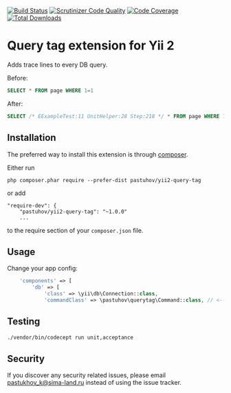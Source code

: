 [![Build Status](https://travis-ci.org/pastuhov/yii2-query-tag.svg)](https://travis-ci.org/pastuhov/yii2-query-tag)
[![Scrutinizer Code Quality](https://scrutinizer-ci.com/g/pastuhov/yii2-query-tag/badges/quality-score.png?b=master)](https://scrutinizer-ci.com/g/pastuhov/yii2-query-tag/?branch=master)
[![Code Coverage](https://scrutinizer-ci.com/g/pastuhov/yii2-query-tag/badges/coverage.png?b=master)](https://scrutinizer-ci.com/g/pastuhov/yii2-query-tag/?branch=master)
[![Total Downloads](https://poser.pugx.org/pastuhov/yii2-query-tag/downloads)](https://packagist.org/packages/pastuhov/yii2-query-tag)

Query tag extension for Yii 2
===========================
Adds trace lines to every DB query.

Before: 
```sql
SELECT * FROM page WHERE 1=1
```

After:
```sql
SELECT /* EExampleTest:11 UnitHelper:28 Step:218 */ * FROM page WHERE 1=1
```

Installation
------------

The preferred way to install this extension is through [composer](http://getcomposer.org/download/).

Either run

```
php composer.phar require --prefer-dist pastuhov/yii2-query-tag
```

or add

```
"require-dev": {
    "pastuhov/yii2-query-tag": "~1.0.0"
    ...
```

to the require section of your `composer.json` file.

Usage
-----

Change your app config:
```php
    'components' => [
        'db' => [
            'class' => \yii\db\Connection::class,
            'commandClass' => \pastuhov\querytag\Command::class, // <-- add this line
```

Testing
-------

```bash
./vendor/bin/codecept run unit,acceptance
```

Security
--------

If you discover any security related issues, please email pastukhov_k@sima-land.ru instead of using the issue tracker.
